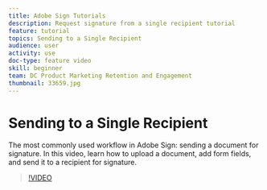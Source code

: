 ```yaml
---
title: Adobe Sign Tutorials
description: Request signature from a single recipient tutorial
feature: tutorial
topics: Sending to a Single Recipient
audience: user
activity: use
doc-type: feature video
skill: beginner
team: DC Product Marketing Retention and Engagement
thumbnail: 33659.jpg
---
```


# Sending to a Single Recipient

The most commonly used workflow in Adobe Sign: sending a document for signature. In this video, learn how to upload a document, add form fields, and send it to a recipient for signature.

>[!VIDEO](https://video.tv.adobe.com/v/33659?hidetitle=true)

